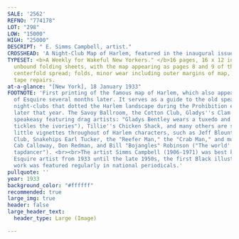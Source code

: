 ```yaml
---
SALE: '2562'
REFNO: "774178"
LOT: "298"
LOW: "15000"
HIGH: "25000"
DESCRIPT: " E. Simms Campbell, artist."
CROSSHEAD: 'A Night-Club Map of Harlem, featured in the inaugural issue of "Manhattan:'
TYPESET: <b>A Weekly for Wakeful New Yorkers." </b>16 pages, 16 x 12 inches, on 4
  unbound folding sheets, with the map appearing as pages 8 and 9 of the 16 x 24-inch
  centerfold spread; folds, minor wear including outer margins of map, a few short
  tape repairs.
at-a-glance: "[New York], 18 January 1933"
FOOTNOTE: 'First printing of the famous map of Harlem, which also appeared in an issue
  of Esquire several months later. It serves as a guide to the old speakeasies and
  night-clubs that dotted the Harlem landscape during the Prohibition era, which ended
  later that year. The Savoy Ballroom, the Cotton Club, Gladys''s Clam House (a gay
  speakeasy featuring drag artists: "Gladys Bentley wears a tuxedo and high hat and
  tickles the ivories"), Tillie''s Chicken Shack, and many others are shown, with
  little vignettes throughout of Harlem characters, such as Jeff Blount of the Radium
  Club, Snakehips Earl Tucker, the "Reefer Man," the "Crab Man," and musicians like
  Cab Calloway, Don Redman, and Bill "Bojangles" Robinson ("The world''s greatest
  tapdancer"). <br><br>The artist Simms Campbell (1906-1971) was best known as an
  Esquire artist from 1933 until the late 1950s, the first Black illustrator whose
  work was featured regularly in national periodicals.'
pullquote: ''
year: 1933
background_color: "#ffffff"
recommended: true
large_img: true
header: false
large_header_text:
  header_type: Large (Image)

---
```

